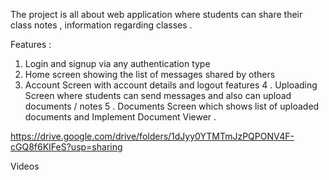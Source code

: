 The project is all about  web application where students can share their class notes ,
information regarding classes .

Features :

1. Login and signup via any authentication type
2. Home screen showing the list of messages shared by others
3. Account Screen with account details and logout features
4 . Uploading Screen where students can send messages and also can upload documents / notes
5 . Documents Screen which shows list of uploaded documents and Implement Document Viewer .


https://drive.google.com/drive/folders/1dJyy0YTMTmJzPQPONV4F-cGQ8f6KIFeS?usp=sharing

Videos
